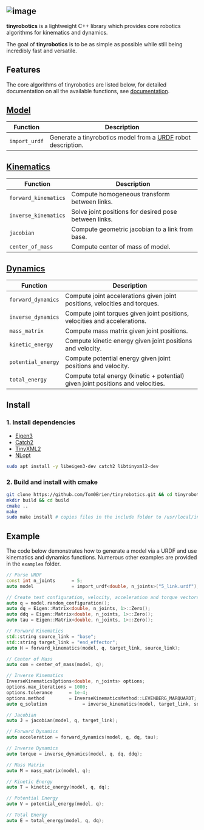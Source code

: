 ![image](https://user-images.githubusercontent.com/41043317/231810128-a1c5257d-8b27-4a82-838d-a1c588b8e913.png)
---

**tinyrobotics** is a lightweight C++ library which provides core robotics algorithms for kinematics and dynamics.

The goal of **tinyrobotics** is to be as simple as possible while still being incredibly fast and versatile.

## Features
The core algorithms of tinyrobotics are listed below, for detailed documentation on all the available functions, see <a href="https://tom0brien.github.io/tinyrobotics">documentation</a>.
<h2><a href="https://tom0brien.github.io/tinyrobotics/structtr_1_1model_1_1Model.html#details">Model</a></h2>

| Function      | Description                                                                              |
| ------------- | ---------------------------------------------------------------------------------------- |
| `import_urdf` | Generate a tinyrobotics model from a [URDF](http://wiki.ros.org/urdf) robot description. |

<h2><a href="https://tom0brien.github.io/tinyrobotics/Kinematics_8hpp.html">Kinematics</a></h2>

| Function                 | Description                                                               |
| ------------------------ | -----------------------------------------------------------------         |
| `forward_kinematics`     | Compute homogeneous transform between links.                              |
| `inverse_kinematics`     | Solve joint positions for desired pose between links.                     |
| `jacobian`     | Compute geometric jacobian to a link from base.                           |
| `center_of_mass`         | Compute center of mass of model.                                          |

<h2><a href="https://tom0brien.github.io/tinyrobotics/Dynamics_8hpp.html">Dynamics</a></h2>

| Function           | Description                                                                     |
| ------------------ | ------------------------------------------------------------------------------  |
| `forward_dynamics` | Compute joint accelerations given joint positions, velocities and torques.      |
| `inverse_dynamics` | Compute joint torques given joint positions, velocities and accelerations.      |
| `mass_matrix`      | Compute mass matrix given joint positions.                                      |
| `kinetic_energy`   | Compute kinetic energy given joint positions and velocity.                      |
| `potential_energy` | Compute potential energy given joint positions and velocity.                    |
| `total_energy`     | Compute total energy (kinetic + potential) given joint positions and velocities.|

## Install

### 1. Install dependencies
- [Eigen3](https://eigen.tuxfamily.org/index.php?title=Main_Page)
- [Catch2](https://github.com/catchorg/Catch2)
- [TinyXML2](https://github.com/leethomason/tinyxml2)
- [NLopt](https://github.com/stevengj/nlopt)

```bash
sudo apt install -y libeigen3-dev catch2 libtinyxml2-dev
```

### 2. Build and install with cmake
  ```bash
  git clone https://github.com/Tom0Brien/tinyrobotics.git && cd tinyrobotics
  mkdir build && cd build
  cmake ..
  make
  sudo make install # copies files in the include folder to /usr/local/include*
  ```

## Example
The code below demonstrates how to generate a model via a URDF and use kinematics and dynamics functions.
Numerous other examples are provided in the `examples` folder. 

```c++
// Parse URDF
const int n_joints      = 5;
auto model              = import_urdf<double, n_joints>("5_link.urdf");

// Create test configuration, velocity, acceleration and torque vectors
auto q = model.random_configuration();
auto dq = Eigen::Matrix<double, n_joints, 1>::Zero();
auto ddq = Eigen::Matrix<double, n_joints, 1>::Zero();
auto tau = Eigen::Matrix<double, n_joints, 1>::Zero();

// Forward Kinematics
std::string source_link = "base";
std::string target_link = "end_effector";
auto H = forward_kinematics(model, q, target_link, source_link);

// Center of Mass
auto com = center_of_mass(model, q);

// Inverse Kinematics
InverseKinematicsOptions<double, n_joints> options;
options.max_iterations = 1000;
options.tolerance      = 1e-4;
options.method         = InverseKinematicsMethod::LEVENBERG_MARQUARDT;
auto q_solution             = inverse_kinematics(model, target_link, source_link, H, q, options);

// Jacobian
auto J = jacobian(model, q, target_link);

// Forward Dynamics
auto acceleration = forward_dynamics(model, q, dq, tau);

// Inverse Dynamics
auto torque = inverse_dynamics(model, q, dq, ddq);

// Mass Matrix
auto M = mass_matrix(model, q);

// Kinetic Energy
auto T = kinetic_energy(model, q, dq);

// Potential Energy
auto V = potential_energy(model, q);

// Total Energy
auto E = total_energy(model, q, dq);
```
